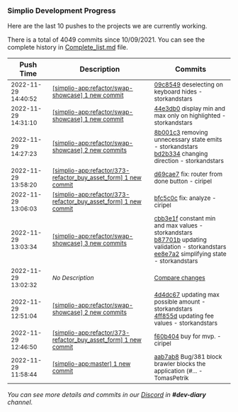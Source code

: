 
### Simplio Development Progress

Here are the last 10 pushes to the projects we are currently working.

There is a total of 4049 commits since 10/09/2021. You can see the complete history in
 [Complete_list.md](Complete_list.md) file.

| Push Time | Description | Commits |
| --- | --- | --- |
| <sub>2022-11-29 14:40:52</sub> | <sub>[[simplio-app:refactor/swap\-showcase] 1 new commit](https://github.com/SimplioOfficial/simplio-app/commit/09c8549c38112470664ed43a9fd98c91f4fda654)</sub> | <sub>[09c8549](https://github.com/SimplioOfficial/simplio-app/commit/09c8549c38112470664ed43a9fd98c91f4fda654) deselecting on keyboard hides - storkandstars</sub> |
| <sub>2022-11-29 14:31:10</sub> | <sub>[[simplio-app:refactor/swap\-showcase] 1 new commit](https://github.com/SimplioOfficial/simplio-app/commit/44e3db0672a4bb5ce775472a8bd92272caf49a53)</sub> | <sub>[44e3db0](https://github.com/SimplioOfficial/simplio-app/commit/44e3db0672a4bb5ce775472a8bd92272caf49a53) display min and max only on highlighted - storkandstars</sub> |
| <sub>2022-11-29 14:27:23</sub> | <sub>[[simplio-app:refactor/swap\-showcase] 2 new commits](https://github.com/SimplioOfficial/simplio-app/compare/ee8e7a2aea30...bd2b334fa94f)</sub> | <sub>[8b001c3](https://github.com/SimplioOfficial/simplio-app/commit/8b001c3937a6795e2708e3fdfb48de66d0c1a771) removing unnecessary state emits - storkandstars<br>[bd2b334](https://github.com/SimplioOfficial/simplio-app/commit/bd2b334fa94fe6695a20fe4de1a2ca3fd209394e) changing direction - storkandstars</sub> |
| <sub>2022-11-29 13:58:20</sub> | <sub>[[simplio-app:refactor/373\-refactor\_buy\_asset\_form] 1 new commit](https://github.com/SimplioOfficial/simplio-app/commit/d69cae7d65c1e9b0e94333e5914b7aa2a3950f8f)</sub> | <sub>[d69cae7](https://github.com/SimplioOfficial/simplio-app/commit/d69cae7d65c1e9b0e94333e5914b7aa2a3950f8f) fix: router from done button - ciripel</sub> |
| <sub>2022-11-29 13:06:03</sub> | <sub>[[simplio-app:refactor/373\-refactor\_buy\_asset\_form] 1 new commit](https://github.com/SimplioOfficial/simplio-app/commit/bfc5c0cbeef3d2b6e1f50cb78eccbd40402a5640)</sub> | <sub>[bfc5c0c](https://github.com/SimplioOfficial/simplio-app/commit/bfc5c0cbeef3d2b6e1f50cb78eccbd40402a5640) fix: analyze - ciripel</sub> |
| <sub>2022-11-29 13:03:34</sub> | <sub>[[simplio-app:refactor/swap\-showcase] 3 new commits](https://github.com/SimplioOfficial/simplio-app/compare/4ff855d1a635...ee8e7a2aea30)</sub> | <sub>[cbb3e1f](https://github.com/SimplioOfficial/simplio-app/commit/cbb3e1f02e8846ad1f1155938e4103ff5df14783) constant min and max values - storkandstars<br>[b87701b](https://github.com/SimplioOfficial/simplio-app/commit/b87701b104a368364c595af3c0f87e88ec38f82f) updating validation - storkandstars<br>[ee8e7a2](https://github.com/SimplioOfficial/simplio-app/commit/ee8e7a2aea3042ec8bf8a0977cca5a4aa87700bb) simplifying state - storkandstars</sub> |
| <sub>2022-11-29 13:02:32</sub> | <sub>_No Description_</sub> | <sub>[Compare changes](https://github.com/SimplioOfficial/simplio-app/compare/f60b40467926...68a9616e7dea)</sub> |
| <sub>2022-11-29 12:51:04</sub> | <sub>[[simplio-app:refactor/swap\-showcase] 2 new commits](https://github.com/SimplioOfficial/simplio-app/compare/23435f4a3d78...4ff855d1a635)</sub> | <sub>[4d4dc67](https://github.com/SimplioOfficial/simplio-app/commit/4d4dc67d13261db59602dcfe04b39665c0bbbcdc) updating max possible amount - storkandstars<br>[4ff855d](https://github.com/SimplioOfficial/simplio-app/commit/4ff855d1a635c72c01547c3289663acb8ed155ab) updating fee values - storkandstars</sub> |
| <sub>2022-11-29 12:46:50</sub> | <sub>[[simplio-app:refactor/373\-refactor\_buy\_asset\_form] 1 new commit](https://github.com/SimplioOfficial/simplio-app/commit/f60b4046792602a6491eb744cc39c908f90ae3a6)</sub> | <sub>[f60b404](https://github.com/SimplioOfficial/simplio-app/commit/f60b4046792602a6491eb744cc39c908f90ae3a6) buy for mvp. - ciripel</sub> |
| <sub>2022-11-29 11:58:44</sub> | <sub>[[simplio-app:master] 1 new commit](https://github.com/SimplioOfficial/simplio-app/commit/aab7ab8eeb4295070633ef188b7832123bd85639)</sub> | <sub>[aab7ab8](https://github.com/SimplioOfficial/simplio-app/commit/aab7ab8eeb4295070633ef188b7832123bd85639) Bug/381 block brawler blocks the application (#... - TomasPetrik</sub> |

_You can see more details and commits in our [Discord](https://discord.gg/aKhjuwZmdP) in **#dev-diary** channel._

